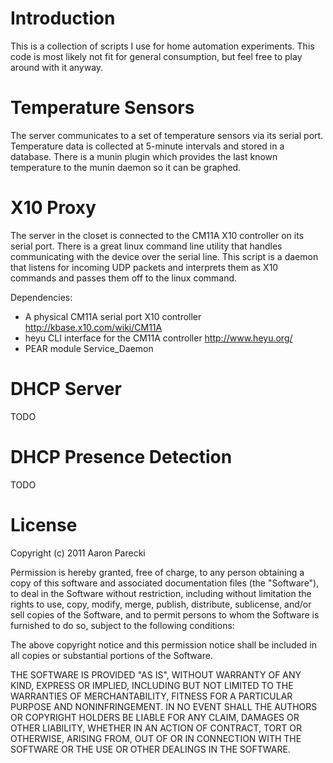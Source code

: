 Introduction
============
This is a collection of scripts I use for home automation experiments. This code is most
likely not fit for general consumption, but feel free to play around with it anyway.


Temperature Sensors
===================
The server communicates to a set of temperature sensors via its serial port. Temperature
data is collected at 5-minute intervals and stored in a database. There is a munin plugin
which provides the last known temperature to the munin daemon so it can be graphed.


X10 Proxy
=========
The server in the closet is connected to the CM11A X10 controller on its serial port.
There is a great linux command line utility that handles communicating with the device over
the serial line. This script is a daemon that listens for incoming UDP packets and 
interprets them as X10 commands and passes them off to the linux command.

Dependencies:
 * A physical CM11A serial port X10 controller http://kbase.x10.com/wiki/CM11A
 * heyu CLI interface for the CM11A controller http://www.heyu.org/
 * PEAR module Service_Daemon


DHCP Server
===========
TODO


DHCP Presence Detection
=======================
TODO


License
=======
Copyright (c) 2011 Aaron Parecki

Permission is hereby granted, free of charge, to any person obtaining
a copy of this software and associated documentation files (the
"Software"), to deal in the Software without restriction, including
without limitation the rights to use, copy, modify, merge, publish,
distribute, sublicense, and/or sell copies of the Software, and to
permit persons to whom the Software is furnished to do so, subject to
the following conditions:

The above copyright notice and this permission notice shall be
included in all copies or substantial portions of the Software.

THE SOFTWARE IS PROVIDED "AS IS", WITHOUT WARRANTY OF ANY KIND,
EXPRESS OR IMPLIED, INCLUDING BUT NOT LIMITED TO THE WARRANTIES OF
MERCHANTABILITY, FITNESS FOR A PARTICULAR PURPOSE AND
NONINFRINGEMENT. IN NO EVENT SHALL THE AUTHORS OR COPYRIGHT HOLDERS BE
LIABLE FOR ANY CLAIM, DAMAGES OR OTHER LIABILITY, WHETHER IN AN ACTION
OF CONTRACT, TORT OR OTHERWISE, ARISING FROM, OUT OF OR IN CONNECTION
WITH THE SOFTWARE OR THE USE OR OTHER DEALINGS IN THE SOFTWARE.